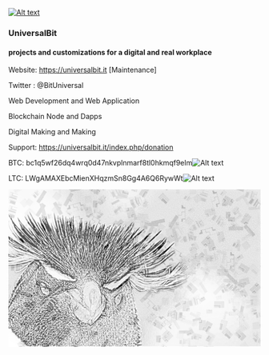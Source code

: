 
[![Alt text](https://github.com/universalbit-dev/papirus-icon-theme/blob/master/Papirus/64x64/places/folder-white-development.svg)](https://universalbit.it)

### UniversalBit 

#### projects and customizations for a digital and real workplace

Website: https://universalbit.it    [Maintenance]


Twitter : @BitUniversal


Web Development and Web Application

Blockchain Node and Dapps

Digital Making and Making

Support: https://universalbit.it/index.php/donation

BTC: bc1q5wf26dq4wrq0d47nkvplnmarf8tl0hkmqf9elm![Alt text](https://github.com/universalbit-dev/armadillium-gridbot/blob/main/cryptocurrency_icon/btc.svg "bitcoin-indicator")

LTC: LWgAMAXEbcMienXHqzmSn8Gg4A6Q6RywWt![Alt text](https://github.com/universalbit-dev/armadillium-gridbot/blob/main/cryptocurrency_icon/ltc.svg "litecoin-indicator")

![RockHopper](https://github.com/universalbit-dev/universalbit-dev/blob/main/Rockhopper_Pnguin_Header.png)
